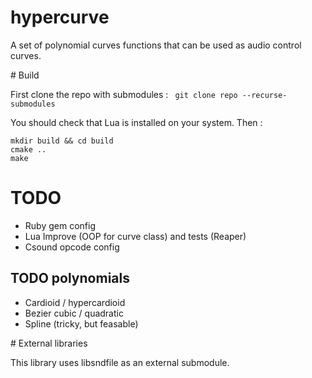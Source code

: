 # hypercurve

A set of polynomial curves functions that can be used as audio control curves. 

# Build

First clone the repo with submodules : 
``` git clone repo --recurse-submodules ```

You should check that Lua is installed on your system. 
Then : 
```
mkdir build && cd build
cmake ..
make
```

# TODO

* Ruby gem config
* Lua Improve (OOP for curve class) and tests (Reaper)
* Csound opcode config

## TODO polynomials

* Cardioid / hypercardioid
* Bezier cubic / quadratic
* Spline (tricky, but feasable)


# External libraries

This library uses libsndfile as an external submodule.
